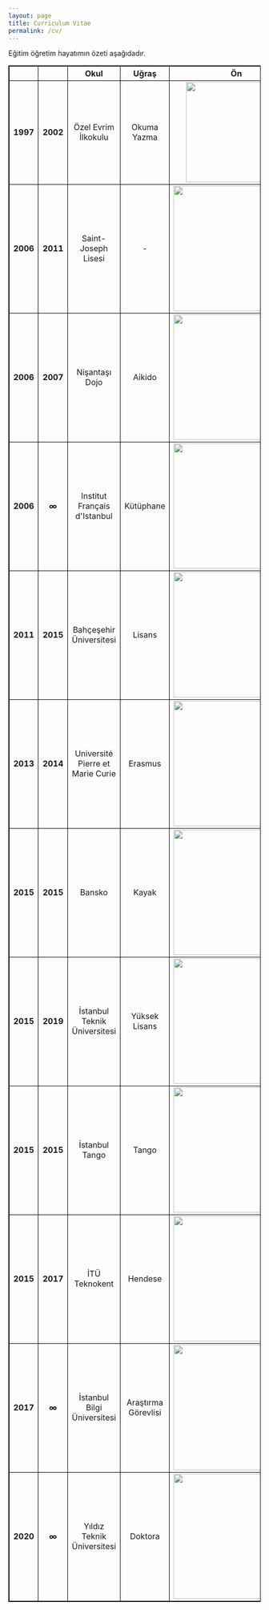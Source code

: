 ```yaml
---
layout: page
title: Curriculum Vitae
permalink: /cv/
---
```



Eğitim öğretim hayatımın özeti aşağıdadır. 

<style>
table, th, td {
  border: 1px solid black;
}
</style>
| <img width=60/> | <img width=60/> | **Okul**  <img width=230/>       | **Uğraş**           | **Ön**   | **Arka** |
| :----:          | :---:           | :----:                           | :----:              | :--:     | :----:   |
| **1997**        | **2002**        | Özel Evrim İlkokulu              | Okuma Yazma         | <img src="{{ site.baseurl }}/images/kimlik/Ozel_Evrim.jpg" width="200"/>      | - |
| **2006**        | **2011**        | Saint-Joseph Lisesi              |    -                | <img src="{{ site.baseurl }}/images/kimlik/SJ.jpg" width="250"/>              | <img src="{{ site.baseurl }}/images/kimlik/SJ_Arka.jpg" width="250"/>             |
| **2006**        | **2007**        | Nişantaşı Dojo                   | Aikido              | <img src="{{ site.baseurl }}/images/kimlik/Aikido_1.jpg" width="250"/>        | <img src="{{ site.baseurl }}/images/kimlik/Aikido_3.jpg" width="250"/>            |
| **2006**        | **&#8734;**     | Institut Français d'Istanbul     | Kütüphane           | <img src="{{ site.baseurl }}/images/kimlik/Fransız_Kültür.jpeg" width="250"/> | <img src="{{ site.baseurl }}/images/kimlik/Fransız_Kültür_Arka.jpg" width="250"/> |
| **2011**        | **2015**        | Bahçeşehir Üniversitesi          | Lisans              | <img src="{{ site.baseurl }}/images/kimlik/BAU.jpg" width="250"/>             | <img src="{{ site.baseurl }}/images/kimlik/BAU_Arka.jpg" width="250"/>            |
| **2013**        | **2014**        | Université Pierre et Marie Curie | Erasmus             | <img src="{{ site.baseurl }}/images/kimlik/Erasmus.jpg" width="250"/>         | - |
| **2015**        | **2015**        | Bansko                           | Kayak               | <img src="{{ site.baseurl }}/images/kimlik/Bansko_Kayak.jpg" width="250"/>    | - |
| **2015**        | **2019**        | İstanbul Teknik Üniversitesi     | Yüksek Lisans       | <img src="{{ site.baseurl }}/images/kimlik/ITU.jpg" width="250"/>             | - |
| **2015**        | **2015**        | İstanbul Tango                   | Tango               | <img src="{{ site.baseurl }}/images/kimlik/Tango_Arka.jpg" width="250"/>      | <img src="{{ site.baseurl }}/images/kimlik/Tango.jpg" width="250"/>               |
| **2015**        | **2017**        | İTÜ Teknokent                    | Hendese             | <img src="{{ site.baseurl }}/images/kimlik/ACROME.jpg" width="250"/>          | <img src="{{ site.baseurl }}/images/kimlik/ACROME_Arka.jpg" width="250"/>         |
| **2017**        | **&#8734;**     | İstanbul Bilgi Üniversitesi      | Araştırma Görevlisi | <img src="{{ site.baseurl }}/images/kimlik/Bilgi.jpg" width="250"/>           | - |
| **2020**        | **&#8734;**     | Yıldız Teknik Üniversitesi       | Doktora             | <img src="{{ site.baseurl }}/images/kimlik/YTU_Sans.jpg" width="250"/>        | <img src="{{ site.baseurl }}/images/kimlik/YTU_Arka.jpg" width="250"/>            |

